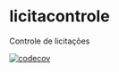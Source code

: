 # licitacontrole
Controle de licitações 


[![codecov](https://codecov.io/gh/Fla-Cassa/licitacontrole/branch/main/graph/badge.svg?token=WHQMJZFP04)](https://codecov.io/gh/Fla-Cassa/licitacontrole)
    

